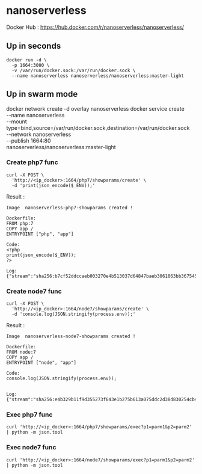 # nanoserverless
Docker Hub : https://hub.docker.com/r/nanoserverless/nanoserverless/

## Up in seconds
```
docker run -d \
  -p 1664:3000 \
  -v /var/run/docker.sock:/var/run/docker.sock \
  --name nanoserverless nanoserverless/nanoserverless:master-light
```

## Up in swarm mode
docker network create -d overlay nanoserverless
docker service create \
  --name nanoserverless \
  --mount type=bind,source=/var/run/docker.sock,destination=/var/run/docker.sock \
  --network nanoserverless \
  --publish 1664:80 \
  nanoserverless/nanoserverless:master-light

### Create php7 func
```
curl -X POST \
  'http://<ip_docker>:1664/php7/showparams/create' \
  -d 'print(json_encode($_ENV));'
```
Result :
```
Image  nanoserverless-php7-showparams created !

Dockerfile:
FROM php:7
COPY app /
ENTRYPOINT ["php", "app"]

Code:
<?php
print(json_encode($_ENV));
?>

Log:
{"stream":"sha256:b7cf52ddccaeb003270e4b513037d64847baeb3061063bb367545945a2d99ecf\n"}
```

### Create node7 func
```
curl -X POST \
  'http://<ip_docker>:1664/node7/showparams/create' \
  -d 'console.log(JSON.stringify(process.env));'
```
Result :
```
Image  nanoserverless-node7-showparams created !

Dockerfile:
FROM node:7
COPY app /
ENTRYPOINT ["node", "app"]

Code:
console.log(JSON.stringify(process.env));


Log:
{"stream":"sha256:e4b329b11f9d355273f643e1b275b613a075ddc2d38d830254cb48f6a861404c\n"}
```

### Exec php7 func
```
curl 'http://<ip_docker>:1664/php7/showparams/exec?p1=parm1&p2=parm2' | python -m json.tool
```

### Exec node7 func
```
curl 'http://<ip_docker>:1664/node7/showparams/exec?p1=parm1&p2=parm2' | python -m json.tool
```
